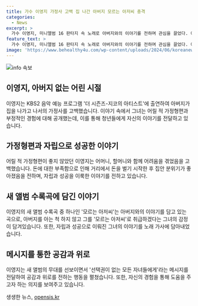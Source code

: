 ```yaml
---
title: 가수 이영지 가정사 고백 집 나간 아버지 모르는 아저씨 충격
categories:
  - News
excerpt: >
  가수 이영지, 미니앨범 16 판타지 속 노래로 아버지와의 이야기를 전하며 관심을 끌었다. 아버지 없는 가정에서 성장한 이야기를 털어놓으며 힘든 시절을 이겨내고 성공한 이야기를 전했다. 신곡 모르는 아저씨를 통해 선택권이 없는 자녀들에게 전하는 메시지로 감동을 전했다. 이야기는 많은 이들의 공감을 이끌어내며 이야기를 통해 용기를 얻을 수 있는 메시지를 담고 있다.
feature_text: >
  가수 이영지, 미니앨범 16 판타지 속 노래로 아버지와의 이야기를 전하며 관심을 끌었다. 아버지 없는 가정에서 성장한 이야기를 털어놓으며 힘든 시절을 이겨내고 성공한 이야기를 전했다. 신곡 모르는 아저씨를 통해 선택권이 없는 자녀들에게 전하는 메시지로 감동을 전했다. 이야기는 많은 이들의 공감을 이끌어내며 이야기를 통해 용기를 얻을 수 있는 메시지를 담고 있다.
image: 'https://www.behealthy4u.com/wp-content/uploads/2024/06/koreanews.jpg'
---
```


<p><img src="https://www.behealthy4u.com/wp-content/uploads/2024/06/koreanews.jpg" alt="info 속보" /></p>

<h2 data-ke-size="size26">이영지, 아버지 없는 어린 시절</h2>

<p data-ke-size="size16">이영지는 KBS2 음악 예능 프로그램 '더 시즌즈-지코의 아티스트'에 출연하여 아버지가 집을 나가고 나서의 가정사를 고백했습니다. 이야기 속에서 그녀는 어릴 적 가정형편과 부정적인 경험에 대해 공개했는데, 이를 통해 청년들에게 자신의 이야기를 전달하고 있습니다.</p>

<h2 data-ke-size="size26">가정형편과 자립으로 성공한 이야기</h2>

<p data-ke-size="size16">어릴 적 가정형편이 좋지 않았던 이영지는 어머니, 할머니와 함께 어려움을 겪었음을 고백했습니다. 돈에 대한 부족함으로 인해 거리에서 돈을 벌기 시작한 후 집안 분위기가 좋아졌음을 전하며, 자립과 성공을 이룩한 이야기를 전하고 있습니다.</p>

<h2 data-ke-size="size26">새 앨범 수록곡에 담긴 이야기</h2>

<p data-ke-size="size16">이영지의 새 앨범 수록곡 중 하나인 '모르는 아저씨'는 아버지와의 이야기를 담고 있는 곡으로, 아버지를 아는 척 하지 않고 그를 '모르는 아저씨'로 취급하겠다는 그녀의 감정이 담겨있습니다. 또한, 자립과 성공으로 이뤄진 그녀의 이야기를 노래 가사에 담아내었습니다.</p>

<h2 data-ke-size="size26">메시지를 통한 공감과 위로</h2>

<p data-ke-size="size16">이영지는 새 앨범의 무대를 선보이면서 '선택권이 없는 모든 자녀들에게'라는 메시지를 전달하여 공감과 위로를 전하는 행동을 펼쳤습니다. 또한, 자신의 경험을 통해 도움을 주고자 하는 의지를 보여주고 있습니다.</p>
생생한 뉴스, <a href="https://opensis.kr" rel="dofollow">opensis.kr</a>


